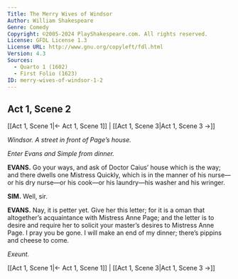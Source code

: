 ```yaml
---
Title: The Merry Wives of Windsor
Author: William Shakespeare
Genre: Comedy
Copyright: ©2005-2024 PlayShakespeare.com. All rights reserved.
License: GFDL License 1.3
License URL: http://www.gnu.org/copyleft/fdl.html
Version: 4.3
Sources:
  - Quarto 1 (1602)
  - First Folio (1623)
ID: merry-wives-of-windsor-1-2
---
```


## Act 1, Scene 2
[[Act 1, Scene 1|← Act 1, Scene 1]] | [[Act 1, Scene 3|Act 1, Scene 3 →]]

*Windsor. A street in front of Page’s house.*

*Enter Evans and Simple from dinner.*

**EVANS.**
Go your ways, and ask of Doctor Caius’ house which is the way; and there dwells one Mistress Quickly, which is in the manner of his nurse—or his dry nurse—or his cook—or his laundry—his washer and his wringer.

**SIM.**
Well, sir.

**EVANS.**
Nay, it is petter yet. Give her this letter; for it is a oman that altogether’s acquaintance with Mistress Anne Page; and the letter is to desire and require her to solicit your master’s desires to Mistress Anne Page. I pray you be gone. I will make an end of my dinner; there’s pippins and cheese to come.

*Exeunt.*

[[Act 1, Scene 1|← Act 1, Scene 1]] | [[Act 1, Scene 3|Act 1, Scene 3 →]]